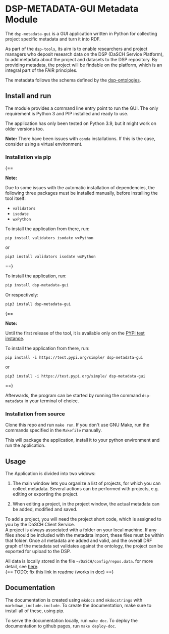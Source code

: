 # DSP-METADATA-GUI Metadata Module

The `dsp-metadata-gui` is a GUI application written in Python for collecting project specific metadata 
and turn it into RDF.

As part of the `dsp-tools`, its aim is to enable researchers and project managers who deposit research data on the DSP (DaSCH Service Platform), to add metadata about the project and datasets to the DSP repository. By providing metadata, the project will be findable on the platform, which is an integral part of the FAIR principles.

The metadata follows the schema defined by the [dsp-ontologies](https://github.com/dasch-swiss/dsp-ontologies).



## Install and run

The module provides a command line entry point to run the GUI. The only requirement is Python 3 and PIP installed and ready to use.

The application has only been tested on Python 3.9, but it might work on older versions too.

__Note:__ There have been issues with `conda` installations. If this is the case, consider using a virtual environment.


### Installation via pip

{==

__Note:__

Due to some issues with the automatic installation of dependencies, the following three packages must be installed manually, before installing the tool itself:

- `validators`
- `isodate`
- `wxPython`

To install the application from there, run:

```shell
pip install validators isodate wxPython
```

or

```shell
pip3 install validators isodate wxPython
```

==}

To install the application, run:

```bash
pip install dsp-metadata-gui
```

Or respectively:

```shell
pip3 install dsp-metadata-gui
```

{==

__Note:__

Until the first release of the tool, it is available only on the [PYPI test instance](https://test.pypi.org/project/dsp-metadata-gui/).

To install the application from there, run:

```shell
pip install -i https://test.pypi.org/simple/ dsp-metadata-gui
```

or

```shell
pip3 install -i https://test.pypi.org/simple/ dsp-metadata-gui
```

==}

Afterwards, the program can be started by running the command `dsp-metadata` in your terminal of choice.


### Installation from source

Clone this repo and run `make run`. If you don't use GNU Make, run the commands specified in the `Makefile` manually.

This will package the application, install it to your python environment and run the application.



## Usage

The Application is divided into two widows:

1. The main window lets you organize a list of projects, for which you can collect metadata. Several actions can be performed with projects, e.g. editing or exporting the project.

2. When editing a project, in the project window, the actual metadata can be added, modified and saved.

To add a project, you will need the project short code, which is assigned to you by the DaSCH Client Service.  
A project is always associated with a folder on your local machine. If any files should be included with the metadata import, these files must be within that folder.
Once all metadata are added and valid, and the overall DRF graph of the metadata set validates against the ontology, the project can be exported for upload to the DSP.

All data is locally stored in the file `~/DaSCH/config/repos.data`. for more detail, see [here](list_view/#local-data-storage).  
{== TODO: fix this link in readme (works in doc) ==}



## Documentation

The documentation is created using `mkdocs` and `mkdocstrings` with `markdown_include.include`. To create the documentation, make sure to install all of these, using pip.

To serve the documentation locally, run `make doc`. To deploy the documentation to github pages, run `make deploy-doc`.



